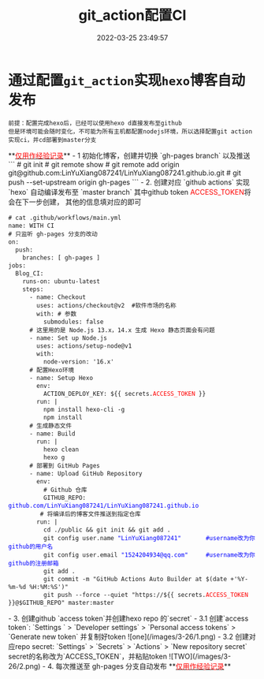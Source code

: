 ﻿---
layout: posts
title: git_action配置CI
date: 2022-03-25 23:49:57
tags: 
  - hexo
  - github
  - CI
categories: 
  - configuration
---

# 通过配置`git_action`实现`hexo`博客自动发布
<html><pre><code>前提：配置完成hexo后，已经可以使用hexo d直接发布至github
但是环境可能会随时变化，不可能为所有主机都配置nodejs环境，所以选择配置git action实现ci，并cd部署到master分支</code></pre></html>
**<u><font color=red>仅用作经验记录</font></u>**
<!-- more -->
- 1 初始化博客，创建并切换 `gh-pages branch` 以及推送
  ```
# git init
# git remote show
# git remote add origin git@github.com:LinYuXiang087241/LinYuXiang087241.github.io.git
# git push  --set-upstream origin gh-pages
  ```
- 2. 创建对应 `github actions` 实现 `hexo` 自动编译发布至 `master branch`
     其中github token <font color=red>ACCESS_TOKEN</font>将会在下一步创建，
	 其他的信息填对应的即可
<pre><code># cat .github/workflows/main.yml
name: WITH CI
# 只监听 gh-pages 分支的改动
on:
  push:
    branches: [ gh-pages ]
jobs:
  Blog_CI:
    runs-on: ubuntu-latest
    steps:
      - name: Checkout
        uses: actions/checkout@v2  #软件市场的名称
        with: # 参数
          submodules: false
      # 这里用的是 Node.js 13.x，14.x 生成 Hexo 静态页面会有问题
      - name: Set up Node.js
        uses: actions/setup-node@v1
        with:
          node-version: '16.x'
      # 配置Hexo环境 
      - name: Setup Hexo
        env:
          ACTION_DEPLOY_KEY: ${{ secrets.<font color=red>ACCESS_TOKEN</font> }}
        run: |
          npm install hexo-cli -g
          npm install
      # 生成静态文件
      - name: Build
        run: |
          hexo clean 
          hexo g
      # 部署到 GitHub Pages
      - name: Upload GitHub Repository
        env: 
          # Github 仓库
          GITHUB_REPO: <font color=blue>github.com/LinYuXiang087241/LinYuXiang087241.github.io</font>
         # 将编译后的博客文件推送到指定仓库
        run: |
          cd ./public && git init && git add .
          git config user.name <font color=blue>"LinYuXiang087241"       #username改为你github的用户名</font>
          git config user.email <font color=blue>"1524204934@qq.com"     #username改为你github的注册邮箱</font>
          git add .
          git commit -m "GitHub Actions Auto Builder at $(date +'%Y-%m-%d %H:%M:%S')"
          git push --force --quiet "https://${{ secrets.<font color=red>ACCESS_TOKEN</font> }}@$GITHUB_REPO" master:master</code></pre>
- 3. 创建github `access token`并创建hexo repo 的`secret`
  - 3.1 创建`access token`: `Settings ` > `Developer settings` > `Personal access tokens` > `Generate new token` 并复制好token
        ![one](/images/3-26/1.png)  
  - 3.2 创建对应repo secret: `Settings` > `Secrets` > `Actions` > `New repository secret` secret的名称改为`ACCESS_TOKEN`，并粘贴token
        ![TWO](/images/3-26/2.png)  
- 4. 每次推送至 gh-pages 分支自动发布
**<u><font color=red>仅用作经验记录</font></u>**